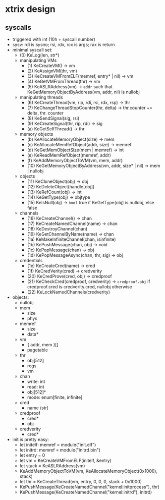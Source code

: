 # xtrix design
## syscalls
 - triggered with int (10h + syscall number)
 - sysv: rdi is sysno; rsi, rdx, rcx is args; rax is return
 - minimal syscall set:
     - (0) KeLog(len, str*)
     - manipulating VMs
         - (1) KeCreateVM() -> vm
         - (2) KeAssignVM(thr, vm)
         - (3) KeCreateVMFromELF(memref, entry* | nil) -> vm
         - (4) KeGetVMFromThread(thr) -> vm
         - (5) KeASLRAddress(vm) -> `addr` such that KeGetMemoryObjectByAddress(vm, addr, nil) is nullobj
     - manipulating threads
         - (6) KeCreateThread(vm, rip, rdi, rsi, rdx, rsp) -> thr
         - (7) KeChangeThreadStopCounter(thr, delta) -> thr.counter += delta, thr. counter
         - (8) KeSendSignal(sig, rsi)
         - (9) KeCreateSignal(thr, rip, rdi) -> sig
         - (a) KeGetSelfThread() -> thr
     - memory objects
         - (b) KeAllocateMemoryObject(size) -> mem
         - (c) KeAllocateMemRefObject(addr, size) -> memref
         - (d) KeGetMemObjectSize(mem | memref) -> int
         - (e) KeReadMemRefObject(memref, addr)
         - (f) KeAddMemoryObjectToVM(vm, mem, addr)
         - (10) KeGetMemoryObjectByAddress(vm, addr, size* | nil) -> mem | nullobj
     - objects
         - (11) KeCloneObject(obj) -> obj
         - (12) KeDeleteObject(handle[obj])
         - (13) KeRefCount(obj) -> int
         - (14) KeGetType(obj) -> objtype
         - (15) KeIsNull(obj) -> `bool` true if KeGetType(obj) is nullobj, else false
     - channels
         - (16) KeCreateChannel() -> chan
         - (17) KeCreateNamedChannel(name) -> chan
         - (18) KeDestroyChannel(chan)
         - (19) KeGetChannelByName(name) -> chan
         - (1a) KeMakeInfiniteChannel(chan, isinfinite)
         - (1b) KePushMessage(chan, obj) -> void
         - (1c) KePopMessage(chan) -> obj
         - (1d) KePopMessageAsync(chan, thr, sig) -> obj
     - credentials
         - (1e) KeCreateCred(name) -> cred
         - (1f) KeCredVerity(cred) -> credverity
         - (20) KeCredProve(cred, obj) -> credproof
         - (21) KeCheckCred(credproof, credverity) -> `credproof.obj` if credproof.cred is credverity.cred, nullobj otherwise
         - (22) KeLockNamedChannels(credverity)
 - objects:
     - nullobj
     - mem
         - size
         - phys
     - memref
         - size
         - data*
     - vm
         - { addr, mem }[]
         - pagetable
     - thr
         - obj[512]
         - regs
         - vm
     - chan
         - write: int
         - read: int
         - obj[512]*
         - mode: enum[finite, infinite]
     - cred
         - name (str)
     - credproof
         - cred*
         - obj
     - credverity
         - cred*
 - init is pretty easy:
     - let initelf: memref = module("init.elf")
     - let initrd: memref = module("initrd.bin")
     - let entry = 0
     - let vm = KeCreateVMFromELF(initelf, &entry)
     - let stack = KeASLRAddress(vm)
     - KeAddMemoryObjectToVM(vm, KeAllocateMemoryObject(0x1000), stack)
     - let thr = KeCreateThread(vm, entry, 0, 0, 0, stack + 0x1000)
     - KePushMessage(KeCreateNamedChannel("kernel:initprocess"), thr)
     - KePushMessage(KeCreateNamedChannel("kernel:initrd"), initrd)
